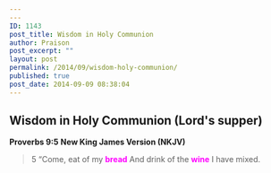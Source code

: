 ```yaml
---
---
ID: 1143
post_title: Wisdom in Holy Communion
author: Praison
post_excerpt: ""
layout: post
permalink: /2014/09/wisdom-holy-communion/
published: true
post_date: 2014-09-09 08:38:04
---
```

<h2>Wisdom in Holy Communion (Lord's supper)</h2>
<strong>Proverbs 9:5</strong>
<strong> New King James Version (NKJV)</strong>
<blockquote>5 “Come, eat of my <span style="color: #ff00ff;"><strong>bread</strong></span>
And drink of the <span style="color: #ff00ff;"><strong>wine</strong> </span>I have mixed.</blockquote>